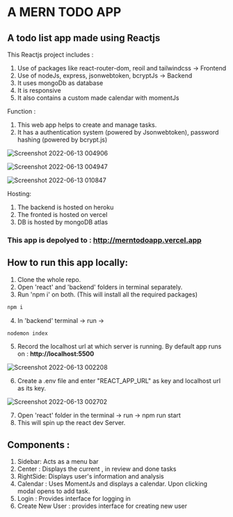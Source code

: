 # A MERN TODO APP
## A todo list app made using Reactjs

This Reactjs project includes : 
1. Use of packages like react-router-dom, reoil and tailwindcss -> Frontend
2. Use of nodeJs, express, jsonwebtoken, bcryptJs -> Backend
3. It uses mongoDb as database
4. It is responsive
5. It also contains a custom made calendar with momentJs

Function :
1. This web app helps to create and manage tasks.
2. It has a authentication system (powered by Jsonwebtoken), password hashing (powered by bcrypt.js)

![Screenshot 2022-06-13 004906](https://user-images.githubusercontent.com/85030597/173250306-c008dd09-7ca9-4367-836e-9a2e21d7fd77.png)

![Screenshot 2022-06-13 004947](https://user-images.githubusercontent.com/85030597/173250316-4d7a35ed-17c7-46d6-93d7-187e3414b21b.png)

![Screenshot 2022-06-13 010847](https://user-images.githubusercontent.com/85030597/173250361-152d5698-e1b3-4878-a781-5cd596ec3c1c.png)


Hosting:
1. The backend is hosted on heroku
2. The fronted is hosted on vercel
3. DB is hosted by mongoDB atlas

### This app is depolyed to : http://merntodoapp.vercel.app


## How to run this app locally:
1. Clone the whole repo.
2. Open 'react' and 'backend' folders in terminal separately.
3. Run 'npm i' on both. (This will install all the required packages)

  ```bash
  npm i
  ```

4. In 'backend' terminal -> run -> 
  ```bash
  nodemon index
  ```
5. Record the localhost url at which server is running.
By default app runs on : **http://localhost:5500**
 

![Screenshot 2022-06-13 002208](https://user-images.githubusercontent.com/85030597/173248816-eaa2a04f-35f3-401d-bce5-92eb180a5855.png)

6. Create a .env file and enter "REACT_APP_URL" as key and localhost url as its key.

![Screenshot 2022-06-13 002702](https://user-images.githubusercontent.com/85030597/173249211-9e6e7582-55d6-455a-a088-751c10714a4e.png)


7. Open 'react' folder in the terminal -> run -> npm run start 
8. This will spin up the react dev Server.

## Components :
1. Sidebar: Acts as a menu bar
2. Center : Displays the current , in review and done tasks
3. RightSide: Displays user's information and analysis
4. Calendar : Uses MomentJs and displays a calendar. Upon clicking modal opens to add task.
5. Login : Provides interface for logging in
6. Create New User : provides interface for creating new user 







